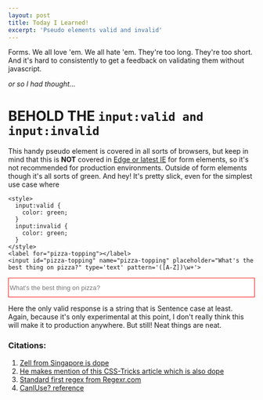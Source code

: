 ```yaml
---
layout: post
title: Today I Learned!
excerpt: 'Pseudo elements valid and invalid'
---
```


Forms. We all love 'em. We all hate 'em. They're too long. They're too short. And it's hard to consistently to get a feedback on validating them without javascript.

_or so I had thought..._

# BEHOLD THE `input:valid and input:invalid`

This handy pseudo element is covered in all sorts of browsers, but keep in mind that this is **NOT** covered in [Edge or latest IE]() for form elements, so it's not recommended for production environments. Outside of form elements though it's all sorts of green. And hey! It's pretty slick, even for the simplest use case where 
```
<style>
  input:valid {
    color: green;
  }
  input:invalid {
    color: green;
  }
</style>
<label for="pizza-topping"></label>
<input id="pizza-topping" name="pizza-topping" placeholder="What's the best thing on pizza?" type='text' pattern='([A-Z])\w+'>
```
<style>
  input:valid {
    color: green;
  }
  input:invalid {
    color: red;
  }
  input {
    height: 40px;
    width: 100%;
    border: 1px solid;
  }
</style>
<form>
  <label for="pizza-topping"></label>
  <input id="pizza-topping" name="pizza-topping" placeholder="What's the best thing on pizza?" type='text' pattern="([A-Z])\w+" required="true" />
</form>

Here the only valid response is a string that is Sentence case at least. Again, because it's only experimental at this point, I don't really think this will make it to production anywhere. But still! Neat things are neat.

### Citations:
1. [Zell from Singapore is dope](https://zellwk.com/blog/check-empty-input-css/)
1. [He makes mention of this CSS-Tricks article which is also dope](https://css-tricks.com/almanac/selectors/v/valid/)
1. [Standard first regex from Regexr.com](https://regexr.com/)
1. [CanIUse? reference](https://caniuse.com/#search=%3Ainvalid)